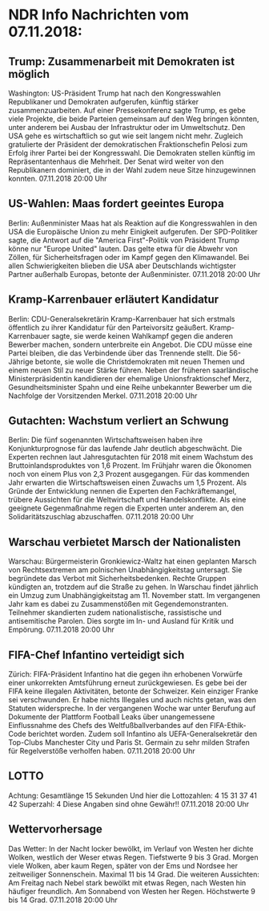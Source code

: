 # NDR Info Nachrichten vom 07.11.2018:


## Trump: Zusammenarbeit mit Demokraten ist möglich
Washington: US-Präsident Trump hat nach den Kongresswahlen Republikaner und Demokraten aufgerufen, künftig stärker zusammenzuarbeiten. Auf einer Pressekonferenz sagte Trump, es gebe viele Projekte, die beide Parteien gemeinsam auf den Weg bringen könnten, unter anderem bei Ausbau der Infrastruktur oder im Umweltschutz. Den USA gehe es wirtschaftlich so gut wie seit langem nicht mehr. Zugleich gratulierte der Präsident der demokratischen Fraktionschefin Pelosi zum Erfolg ihrer Partei bei der Kongresswahl. Die Demokraten stellen künftig im Repräsentantenhaus die Mehrheit. Der Senat wird weiter von den Republikanern dominiert, die in der Wahl zudem neue Sitze hinzugewinnen konnten. 07.11.2018 20:00 Uhr 

## US-Wahlen: Maas fordert geeintes Europa
Berlin: 	Außenminister Maas hat als Reaktion auf die Kongresswahlen in den USA die Europäische Union zu mehr Einigkeit aufgerufen. Der SPD-Politiker sagte, die Antwort auf die "America First"-Politik von Präsident Trump könne nur "Europe United" lauten. Das gelte etwa für die Abwehr von Zöllen, für Sicherheitsfragen oder im Kampf gegen den Klimawandel. Bei allen Schwierigkeiten blieben die USA aber Deutschlands wichtigster Partner außerhalb Europas, betonte der Außenminister. 07.11.2018 20:00 Uhr 

## Kramp-Karrenbauer erläutert Kandidatur
Berlin: 	CDU-Generalsekretärin Kramp-Karrenbauer hat sich erstmals öffentlich zu ihrer Kandidatur für den Parteivorsitz geäußert. Kramp-Karrenbauer sagte, sie werde keinen Wahlkampf gegen die anderen Bewerber machen, sondern unterbreite ein Angebot. Die CDU müsse eine Partei bleiben, die das Verbindende über das Trennende stellt. Die 56-Jährige betonte, sie wolle die Christdemokraten mit neuen Themen und einem neuen Stil zu neuer Stärke führen. Neben der früheren saarländische Ministerpräsidentin kandidieren der ehemalige Unionsfraktionschef Merz, Gesundheitsminister Spahn und eine Reihe unbekannter Bewerber um die Nachfolge der Vorsitzenden Merkel. 07.11.2018 20:00 Uhr 

## Gutachten: Wachstum verliert an Schwung
Berlin:    Die fünf sogenannten Wirtschaftsweisen haben ihre Konjunkturprognose für das laufende Jahr deutlich abgeschwächt. Die Experten rechnen laut Jahresgutachten für 2018 mit einem Wachstum des Bruttoinlandsproduktes von 1,6 Prozent. Im Frühjahr waren die Ökonomen noch von einem Plus von 2,3 Prozent ausgegangen. Für das kommenden Jahr erwarten die Wirtschaftsweisen einen Zuwachs um 1,5 Prozent. Als Gründe der Entwicklung nennen die Experten den Fachkräftemangel, trübere Aussichten für die Weltwirtschaft und Handelskonflikte. Als eine geeignete Gegenmaßnahme regen die Experten unter anderem an, den Solidaritätszuschlag abzuschaffen. 07.11.2018 20:00 Uhr 

## Warschau verbietet Marsch der Nationalisten
Warschau: 	Bürgermeisterin Gronkiewicz-Waltz hat einen geplanten Marsch von Rechtsextremen am polnischen Unabhängigkeitstag untersagt. Sie begründete das Verbot mit Sicherheitsbedenken. Rechte Gruppen kündigten an, trotzdem auf die Straße zu gehen. In Warschau findet jährlich ein Umzug zum Unabhängigkeitstag am 11. November statt. Im vergangenen Jahr kam es dabei zu Zusammenstößen mit Gegendemonstranten. Teilnehmer skandierten zudem nationalistische, rassistische und antisemitische Parolen. Dies sorgte im In- und Ausland für Kritik und Empörung. 07.11.2018 20:00 Uhr 

## FIFA-Chef Infantino verteidigt sich
Zürich: 		FIFA-Präsident Infantino hat die gegen ihn erhobenen Vorwürfe einer unkorrekten Amtsführung erneut zurückgewiesen. Es gebe bei der FIFA keine illegalen Aktivitäten, betonte der Schweizer. Kein einziger Franke sei verschwunden. Er habe nichts Illegales und auch nichts getan, was den Statuten widerspreche. In der vergangenen Woche war unter Berufung auf Dokumente der Plattform Football Leaks über unangemessene Einflussnahme des Chefs des Weltfußballverbandes auf den FIFA-Ethik-Code berichtet worden. Zudem soll Infantino als UEFA-Generalsekretär den Top-Clubs Manchester City und Paris St. Germain zu sehr milden Strafen für Regelverstöße verholfen haben. 07.11.2018 20:00 Uhr 

## LOTTO
Achtung: Gesamtlänge 15 Sekunden Und hier die Lottozahlen:
4		15		31		37		41		42
Superzahl:		4 Diese Angaben sind ohne Gewähr!! 07.11.2018 20:00 Uhr 

## Wettervorhersage
Das Wetter: In der Nacht locker bewölkt, im Verlauf von Westen her dichte Wolken, westlich der Weser etwas Regen. Tiefstwerte 9 bis 3 Grad. Morgen viele Wolken, aber kaum Regen, später von der Ems und Nordsee her zeitweiliger Sonnenschein. Maximal 11 bis 14 Grad. Die weiteren Aussichten: Am Freitag nach Nebel stark bewölkt mit etwas Regen, nach Westen hin häufiger freundlich. Am Sonnabend von Westen her Regen. Höchstwerte 9 bis 14 Grad. 07.11.2018 20:00 Uhr 
